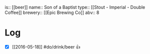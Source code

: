 is:: [[beer]]
name:: Son of a Baptist
type:: [[Stout - Imperial - Double Coffee]]
brewery:: [[Epic Brewing Co]]
abv:: 8

# Log
- [x] [[2016-05-18]] #do/drink/beer 👍
